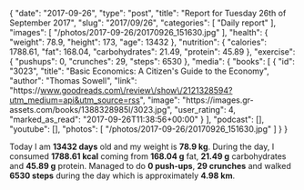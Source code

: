 {
    "date": "2017-09-26",
    "type": "post",
    "title": "Report for Tuesday 26th of September 2017",
    "slug": "2017\/09\/26",
    "categories": [
        "Daily report"
    ],
    "images": [
        "\/photos\/2017-09-26\/20170926_151630.jpg"
    ],
    "health": {
        "weight": 78.9,
        "height": 173,
        "age": 13432
    },
    "nutrition": {
        "calories": 1788.61,
        "fat": 168.04,
        "carbohydrates": 21.49,
        "protein": 45.89
    },
    "exercise": {
        "pushups": 0,
        "crunches": 29,
        "steps": 6530
    },
    "media": {
        "books": [
            {
                "id": "3023",
                "title": "Basic Economics: A Citizen's Guide to the Economy",
                "author": "Thomas Sowell",
                "link": "https:\/\/www.goodreads.com\/review\/show\/2121328594?utm_medium=api&utm_source=rss",
                "image": "https:\/\/images.gr-assets.com\/books\/1388328985l\/3023.jpg",
                "user_rating": 4,
                "marked_as_read": "2017-09-26T11:38:56+00:00"
            }
        ],
        "podcast": [],
        "youtube": [],
        "photos": [
            "\/photos\/2017-09-26\/20170926_151630.jpg"
        ]
    }
}

Today I am <strong>13432 days</strong> old and my weight is <strong>78.9 kg</strong>. During the day, I consumed <strong>1788.61 kcal</strong> coming from <strong>168.04 g</strong> fat, <strong>21.49 g</strong> carbohydrates and <strong>45.89 g</strong> protein. Managed to do <strong>0 push-ups</strong>, <strong>29 crunches</strong> and walked <strong>6530 steps</strong> during the day which is approximately <strong>4.98 km</strong>.